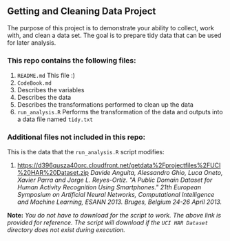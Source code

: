 ## Getting and Cleaning Data Project
The purpose of this project is to demonstrate your ability to collect, work with, and clean a data set. The goal is to prepare tidy data that can be used for later analysis.

### This repo contains the following files:
1. `README.md` This file :)
2. `CodeBook.md` 
  1. Describes the variables
  2. Describes the data
  3. Describes the transformations performed to clean up the data
3. `run_analysis.R` Performs the transformation of the data and outputs into a 
data file named `tidy.txt` 

### Additional files not included in this repo:
This is the data that the `run_analysis.R` script modifies:

1. https://d396qusza40orc.cloudfront.net/getdata%2Fprojectfiles%2FUCI%20HAR%20Dataset.zip
<cite> Davide Anguita, Alessandro Ghio, Luca Oneto, Xavier Parra and Jorge L. Reyes-Ortiz. "A Public Domain Dataset for Human Activity Recognition Using Smartphones." *21th European Symposium on Artificial Neural Networks, Computational Intelligence and Machine Learning*, ESANN 2013. Bruges, Belgium 24-26 April 2013.</cite>

**Note:** *You do not have to download for the script to work. The above link is provided for reference. The script will download if the `UCI HAR Dataset` directory does not exist during execution.*


